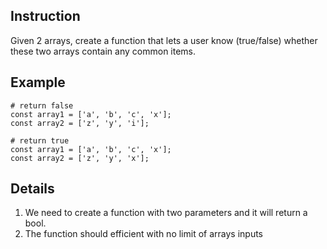 ## Instruction

Given 2 arrays, create a function that lets a user know (true/false) whether these two arrays contain any common items.

## Example

```
# return false
const array1 = ['a', 'b', 'c', 'x'];
const array2 = ['z', 'y', 'i']; 

# return true
const array1 = ['a', 'b', 'c', 'x'];
const array2 = ['z', 'y', 'x']; 
```

## Details
1. We need to create a function with two parameters and it will return a bool.
2. The function should efficient with no limit of arrays inputs